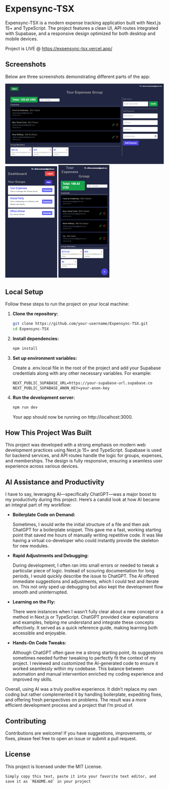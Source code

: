 # Expensync-TSX

Expensync-TSX is a modern expense tracking application built with Next.js 15+ and TypeScript. The project features a clean UI, API routes integrated with Supabase, and a responsive design optimized for both desktop and mobile devices.

Project is LIVE @ https://expensync-tsx.vercel.app/

## Screenshots

Below are three screenshots demonstrating different parts of the app:

![Dashboard Screen](/public/ss1.PNG)
![Group Details Screen](/public/ss2.PNG)
![Mobile View / Add Expense](/public/ss3.PNG)

## Local Setup

Follow these steps to run the project on your local machine:

1. **Clone the repository:**

   ```bash
   git clone https://github.com/your-username/Expensync-TSX.git
   cd Expensync-TSX
   ```

2. **Install dependencies:**

   ```bash
   npm install
   ```

3. **Set up environment variables:**

   Create a .env.local file in the root of the project and add your Supabase credentials along with any other necessary variables. For example:
   ```env
   NEXT_PUBLIC_SUPABASE_URL=https://your-supabase-url.supabase.co
   NEXT_PUBLIC_SUPABASE_ANON_KEY=your-anon-key
   ```

4. **Run the development server:**

   ```bash
   npm run dev
   ```
   Your app should now be running on http://localhost:3000.

## How This Project Was Built
This project was developed with a strong emphasis on modern web development practices using Next.js 15+ and TypeScript. Supabase is used for backend services, and API routes handle the logic for groups, expenses, and memberships. The design is fully responsive, ensuring a seamless user experience across various devices.

## AI Assistance and Productivity

I have to say, leveraging AI—specifically ChatGPT—was a major boost to my productivity during this project. Here’s a candid look at how AI became an integral part of my workflow:

- **Boilerplate Code on Demand:**

   Sometimes, I would write the initial structure of a file and then ask ChatGPT for a boilerplate snippet. This gave me a fast, working starting point that saved me hours of manually writing repetitive code. It was like having a virtual co-developer who could instantly provide the skeleton for new modules.

- **Rapid Adjustments and Debugging:**

  During development, I often ran into small errors or needed to tweak a particular piece of logic. Instead of scouring documentation for long periods, I would quickly describe the issue to ChatGPT. The AI offered immediate suggestions and adjustments, which I could test and iterate on. This not only sped up debugging but also kept the development flow smooth and          uninterrupted.

- **Learning on the Fly:**

  There were instances when I wasn’t fully clear about a new concept or a method in Next.js or TypeScript. ChatGPT provided clear explanations and examples, helping me understand and       integrate these concepts effectively. It served as a quick reference guide, making learning both accessible and enjoyable.

- **Hands-On Code Tweaks:**

  Although ChatGPT often gave me a strong starting point, its suggestions sometimes needed further tweaking to perfectly fit the context of my project. I reviewed and customized the AI-generated code to ensure it worked seamlessly within my codebase. This balance between automation and manual intervention enriched my coding experience and improved my skills.

Overall, using AI was a truly positive experience. It didn’t replace my own coding but rather complemented it by handling boilerplate, expediting fixes, and offering fresh perspectives on problems. The result was a more efficient development process and a project that I’m proud of.

## Contributing
Contributions are welcome! If you have suggestions, improvements, or fixes, please feel free to open an issue or submit a pull request.

## License
This project is licensed under the MIT License.

   ```vbnet
   Simply copy this text, paste it into your favorite text editor, and save it as `README.md` in your project
   ```
